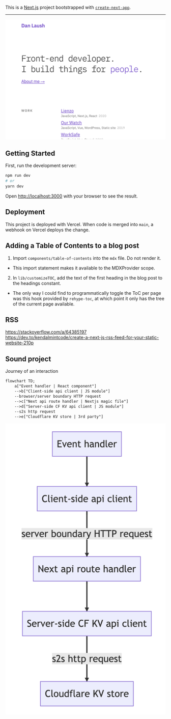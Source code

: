 This is a [Next.js](https://nextjs.org/) project bootstrapped with [`create-next-app`](https://github.com/vercel/next.js/tree/canary/packages/create-next-app).

---

![Screenshot](./docs/screenshot.png)

## Getting Started

First, run the development server:

```bash
npm run dev
# or
yarn dev
```

Open [http://localhost:3000](http://localhost:3000) with your browser to see the result.

## Deployment

This project is deployed with Vercel. When code is merged into `main`, a webhook on Vercel deploys the change.

## Adding a Table of Contents to a blog post

1. Import `components/table-of-contents` into the `mdx` file. Do not render it.
  - This import statement makes it available to the MDXProvider scope.
2. In `lib/customizeTOC`, add the text of the first heading in the blog post to the headings constant.
  - The only way I could find to programmatically toggle the ToC per page was this hook provided by `rehype-toc`, at which point it only has the tree of the current page available.

## RSS

https://stackoverflow.com/a/64385197
https://dev.to/kendalmintcode/create-a-next-js-rss-feed-for-your-static-website-210p

## Sound project

Journey of an interaction

```mermaid
flowchart TD;
    a["Event handler | React component"]
    -->b["Client-side api client | JS module"]
    --browser/server boundary HTTP request
    -->c["Next api route handler | Nextjs magic file"]
    -->d["Server-side CF KV api client | JS module"]
    --s2s http request
    -->e["Cloudflare KV store | 3rd party"]

```

![](./docs/sound-handler-flowchart.png)